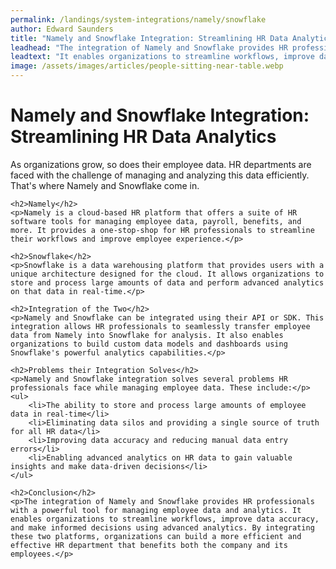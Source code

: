```yaml
---
permalink: /landings/system-integrations/namely/snowflake
author: Edward Saunders
title: "Namely and Snowflake Integration: Streamlining HR Data Analytics"
leadhead: "The integration of Namely and Snowflake provides HR professionals with a powerful tool for managing employee data and analytics"
leadtext: "It enables organizations to streamline workflows, improve data accuracy, and make informed decisions using advanced analytics. By integrating these two platforms, organizations can build a more efficient and effective HR department that benefits both the company and its employees."
image: /assets/images/articles/people-sitting-near-table.webp
---
```

<div class="arttext">	<h1>Namely and Snowflake Integration: Streamlining HR Data Analytics</h1>
	<p>As organizations grow, so does their employee data. HR departments are faced with the challenge of managing and analyzing this data efficiently. That's where Namely and Snowflake come in.</p>

	<h2>Namely</h2>
	<p>Namely is a cloud-based HR platform that offers a suite of HR software tools for managing employee data, payroll, benefits, and more. It provides a one-stop-shop for HR professionals to streamline their workflows and improve employee experience.</p>

	<h2>Snowflake</h2>
	<p>Snowflake is a data warehousing platform that provides users with a unique architecture designed for the cloud. It allows organizations to store and process large amounts of data and perform advanced analytics on that data in real-time.</p>

	<h2>Integration of the Two</h2>
	<p>Namely and Snowflake can be integrated using their API or SDK. This integration allows HR professionals to seamlessly transfer employee data from Namely into Snowflake for analysis. It also enables organizations to build custom data models and dashboards using Snowflake's powerful analytics capabilities.</p>

	<h2>Problems their Integration Solves</h2>
	<p>Namely and Snowflake integration solves several problems HR professionals face while managing employee data. These include:</p>
	<ul>
		<li>The ability to store and process large amounts of employee data in real-time</li>
		<li>Eliminating data silos and providing a single source of truth for all HR data</li>
		<li>Improving data accuracy and reducing manual data entry errors</li>
		<li>Enabling advanced analytics on HR data to gain valuable insights and make data-driven decisions</li>
	</ul>

	<h2>Conclusion</h2>
	<p>The integration of Namely and Snowflake provides HR professionals with a powerful tool for managing employee data and analytics. It enables organizations to streamline workflows, improve data accuracy, and make informed decisions using advanced analytics. By integrating these two platforms, organizations can build a more efficient and effective HR department that benefits both the company and its employees.</p>
</div>